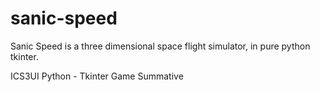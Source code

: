 # sanic-speed
Sanic Speed is a three dimensional space flight simulator, in pure python tkinter.

ICS3UI Python - Tkinter Game Summative
